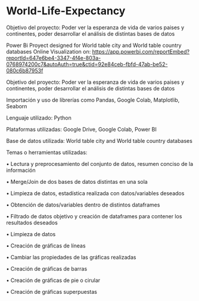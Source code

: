 # World-Life-Expectancy
Objetivo del proyecto: Poder ver la esperanza de vida de varios paises y continentes, poder desarrollar el análisis de distintas bases de datos 

Power Bi Proyect designed for World table city and World table country databases
Online Visualization on: https://app.powerbi.com/reportEmbed?reportId=647e6be4-3347-4f4e-803a-0768974200c7&autoAuth=true&ctid=92e84ceb-fbfd-47ab-be52-080c6b87953f


Objetivo del proyecto: Poder ver la esperanza de vida de varios paises y continentes, poder desarrollar el análisis de distintas bases de datos 

Importación y uso de librerías como Pandas, Google Colab, Matplotlib, Seaborn 

Lenguaje utilizado: Python 

Plataformas utilizadas: Google Drive, Google Colab, Power BI 

Base de datos utilizada: World table city and World table country databases 

Temas o herramientas utilizadas:

•	Lectura y preprocesamiento del conjunto de datos, resumen conciso de la información 

•	Merge/Join de dos bases de datos distintas en una sola 

•	Limpieza de datos, estadística realizada con datos/variables deseados 

•	Obtención de datos/variables dentro de distintos dataframes

•	Filtrado de datos objetivo y creación de dataframes para contener los resultados deseados 

•	Limpieza de datos

•	Creación de gráficas de líneas

•	Cambiar las propiedades de las gráficas realizadas 

•	Creación de gráficas de barras 

•	Creación de gráficas de pie o cirular

•	Creación de gráficas superpuestas 


